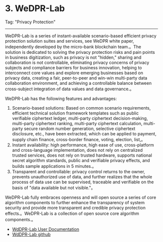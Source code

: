 # 3. WeDPR-Lab
Tag: "Privacy Protection"

------

WeDPR-Lab is a series of instant-available scenario-based efficient privacy protection solution suites and services, see WeDPR white paper, independently developed by the micro-bank blockchain team.。The solution is dedicated to solving the privacy protection risks and pain points in business digitization, such as privacy is not "hidden," sharing and collaboration is not controllable, eliminating privacy concerns of privacy subjects and compliance barriers for business innovation, helping to interconnect core values and explore emerging businesses based on privacy data, creating a fair, peer-to-peer and win-win multi-party data collaboration environment, and achieving a controllable balance between cross-subject integration of data values and data governance.。

WeDPR-Lab has the following features and advantages:

1. Scenario-based solutions: Based on common scenario requirements, efficient technical solution framework templates such as public verifiable ciphertext ledger, multi-party ciphertext decision-making, multi-party ciphertext ranking, multi-party ciphertext calculation, multi-party secure random number generation, selective ciphertext disclosure, etc., have been extracted, which can be applied to payment, supply chain finance, cross-border finance, voting, election, list,。
2. Instant availability: high performance, high ease of use, cross-platform and cross-language implementation, does not rely on centralized trusted services, does not rely on trusted hardware, supports national secret algorithm standards, public and verifiable privacy effects, and builds sample applications in 5 minutes.。
3. Transparent and controllable: privacy control returns to the owner, prevents unauthorized use of data, and further realizes that the whole process of data use can be supervised, traceable and verifiable on the basis of "data available but not visible."。

WeDPR-Lab fully embraces openness and will open source a series of core algorithm components to further enhance the transparency of system security and provide more transparent and credible privacy protection effects.。WeDPR-Lab is a collection of open source core algorithm components.。
   

- [WdDPR-Lab User Documentation](https://wedpr-lab.readthedocs.io/zh_CN/latest/index.html)
- [WdDPR-Lab github](https://github.com/WeBankBlockchain/WeDPR-Lab-Core)